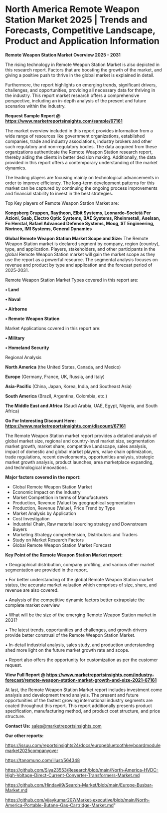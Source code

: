 # North America Remote Weapon Station Market 2025 | Trends and Forecasts, Competitive Landscape, Product and Application Information

<Strong> Remote Weapon Station Market Overview 2025 - 2031</strong>

The rising technology in Remote Weapon Station Market is also depicted in this research report. Factors that are boosting the growth of the market, and giving a positive push to thrive in the global market is explained in detail.

Furthermore, the report highlights on emerging trends, significant drivers, challenges, and opportunities, providing all necessary data for thriving in the industry. This report market research offers a comprehensive perspective, including an in-depth analysis of the present and future scenarios within the industry.

<strong>Request Sample Report @ <a href=https://www.marketreportsinsights.com/sample/67161>https://www.marketreportsinsights.com/sample/67161</a></strong>

The market overview included in this report provides information from a wide range of resources like government organizations, established companies, trade and industry associations, industry brokers and other such regulatory and non-regulatory bodies. The data acquired from these organizations authenticate the Remote Weapon Station research report, thereby aiding the clients in better decision making. Additionally, the data provided in this report offers a contemporary understanding of the market dynamics.

The leading players are focusing mainly on technological advancements in order to improve efficiency. The long-term development patterns for this market can be captured by continuing the ongoing process improvements and financial stability to invest in the best strategies.

Top Key players of Remote Weapon Station Market are:

<strong>Kongsberg Gruppen, Raytheon, Elbit Systems, Leonardo-Società Per Azioni, Saab, Electro Optic Systems, BAE Systems, Rheinmetall, Aselsan, Fn Herstal, Rafael Advanced Defense Systems, Moog, ST Engineering, Norinco, IMI Systems, General Dynamics</strong>

<strong><b>Global Remote Weapon Station Market Scope and Size:</b></strong>
The Remote Weapon Station market is declared segment by company, region (country), type, and application. Players, stakeholders, and other participants in the global Remote Weapon Station market will gain the market scope as they use the report as a powerful resource. The segmental analysis focuses on revenue and product by type and application and the forecast period of 2025-2031.

Remote Weapon Station Market Types covered in this report are:

<strong>• Land

• Naval

• Airborne

• Remote Weapon Station</strong>

Market Applications covered in this report are:

<strong>• Military

• Homeland Security</strong> 

Regional Analysis

<strong>North America</strong> (the United States, Canada, and Mexico)

<strong>Europe</strong> (Germany, France, UK, Russia, and Italy)

<strong>Asia-Pacific</strong> (China, Japan, Korea, India, and Southeast Asia)

<strong>South America</strong> (Brazil, Argentina, Colombia, etc.)

<strong>The Middle East and Africa</strong> (Saudi Arabia, UAE, Egypt, Nigeria, and South Africa)

<strong>Go For Interesting Discount Here: <a href=https://www.marketreportsinsights.com/discount/67161>https://www.marketreportsinsights.com/discount/67161</a></strong>

The Remote Weapon Station market report provides a detailed analysis of global market size, regional and country-level market size, segmentation market growth, market share, competitive Landscape, sales analysis, impact of domestic and global market players, value chain optimization, trade regulations, recent developments, opportunities analysis, strategic market growth analysis, product launches, area marketplace expanding, and technological innovations.

<strong><b>Major factors covered in the report:</b></strong>
<ul>
  <li>Global Remote Weapon Station Market </li>
  <li>Economic Impact on the Industry</li>
  <li>Market Competition in terms of Manufacturers</li>
  <li>Production, Revenue (Value) by geographical segmentation</li>
  <li>Production, Revenue (Value), Price Trend by Type</li>
  <li>Market Analysis by Application</li>
  <li>Cost Investigation</li>
  <li>Industrial Chain, Raw material sourcing strategy and Downstream Buyers</li>
  <li>Marketing Strategy comprehension, Distributors and Traders</li>
  <li>Study on Market Research Factors</li>
  <li>Global Remote Weapon Station Market Forecast</li>
</ul>

<strong><b>Key Point of the Remote Weapon Station Market report:</b></strong>

• Geographical distribution, company profiling, and various other market segmentation are provided in the report.

• For better understanding of the global Remote Weapon Station market status, the accurate market valuation which comprises of size, share, and revenue are also covered.

• Analysis of the competitive dynamic factors better extrapolate the complete market overview

• What will be the size of the emerging Remote Weapon Station market in 2031?

• The latest trends, opportunities and challenges, and growth drivers provide better construal of the Remote Weapon Station Market.

• In-detail industrial analysis, sales study, and production understanding shed more light on the future market growth rate and scope.

• Report also offers the opportunity for customization as per the customer request.

<strong><b>View Full Report @ <a href=https://www.marketreportsinsights.com/industry-forecast/remote-weapon-station-market-growth-and-size-2021-67161>https://www.marketreportsinsights.com/industry-forecast/remote-weapon-station-market-growth-and-size-2021-67161</a></b></strong>


At last, the Remote Weapon Station Market report includes investment come analysis and development trend analysis. The present and future opportunities of the fastest growing international industry segments are coated throughout this report. This report additionally presents product specification, manufacturing method, and product cost structure, and price structure.

<strong>Contact Us:</strong>
sales@marketreportsinsights.com

<strong>Our other reports:</strong>

<a href=https://issuu.com/reportsinsights24/docs/europebluetoothkeyboardmodulemarket2025companyover>https://issuu.com/reportsinsights24/docs/europebluetoothkeyboardmodulemarket2025companyover</a>

<a href=https://tanomuno.com/illust/564348>https://tanomuno.com/illust/564348</a>

<a href=https://github.com/Siya23553/Research/blob/main/North-America-HVDC-High-Voltage-Direct-Current-Converter-Transformers-Market.md>https://github.com/Siya23553/Research/blob/main/North-America-HVDC-High-Voltage-Direct-Current-Converter-Transformers-Market.md</a>

<a href=https://github.com/Hindavii9/Search-Market/blob/main/Europe-Busbar-Market.md>https://github.com/Hindavii9/Search-Market/blob/main/Europe-Busbar-Market.md</a>

<a href=https://github.com/vijaykumar207/Market-executive/blob/main/North-America-Portable-Butane-Gas-Cartridge-Market.md>https://github.com/vijaykumar207/Market-executive/blob/main/North-America-Portable-Butane-Gas-Cartridge-Market.md</a>"
